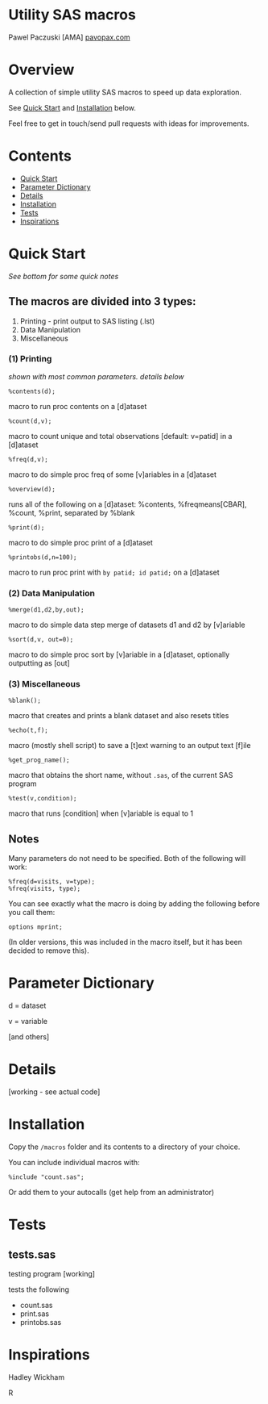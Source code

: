 # Utility SAS macros
Pawel Paczuski [AMA] [pavopax.com](http://www.pavopax.com)

Overview
===============================================================================
A collection of simple utility SAS macros to speed up data exploration.

See [Quick Start](#quick-start) and [Installation](#installation) below.

Feel free to get in touch/send pull requests with ideas for improvements.



Contents
===============================================================================
* [Quick Start](#quick-start)
* [Parameter Dictionary](#parameter-dictionary)
* [Details](#details)
* [Installation](#installation)
* [Tests](#tests)
* [Inspirations](#inspirations)



Quick Start
===============================================================================
*See bottom for some quick notes*


## The macros are divided into 3 types:  
1. Printing - print output to SAS listing (.lst)
2. Data Manipulation
3. Miscellaneous

### (1) Printing

*shown with most common parameters. details below*

`%contents(d);`

macro to run proc contents on a [d]ataset

`%count(d,v);` 

macro to count unique and total observations [default: v=patid] in a
[d]ataset

`%freq(d,v);`

macro to do simple proc freq of some [v]ariables in a [d]ataset

`%overview(d);`

runs all of the following on a [d]ataset: %contents, %freqmeans[CBAR],
%count, %print, separated by %blank

`%print(d);`

macro to do simple proc print of a [d]ataset

`%printobs(d,n=100);`

macro to run proc print with `by patid; id patid;` on a [d]ataset


### (2) Data Manipulation

`%merge(d1,d2,by,out);`

macro to do simple data step merge of datasets d1 and d2 by [v]ariable

`%sort(d,v, out=0);`

macro to do simple proc sort by [v]ariable in a [d]ataset, optionally
outputting as [out]


### (3) Miscellaneous

`%blank();`

macro that creates and prints a blank dataset and also resets titles

`%echo(t,f);`

macro (mostly shell script) to save a [t]ext warning to an output text
[f]ile

`%get_prog_name();`

macro that obtains the short name, without `.sas`, of the current SAS
program


`%test(v,condition);`

macro that runs [condition] when [v]ariable is equal to 1



## Notes
Many parameters do not need to be specified. Both of the following will work:

	%freq(d=visits, v=type);
	%freq(visits, type);


You can see exactly what the macro is doing by adding the following
before you call them:

	options mprint;  

(In older versions, this was included in the macro itself, but it has
been decided to remove this).



Parameter Dictionary
===============================================================================
d = dataset

v = variable

[and others]



Details
===============================================================================

[working - see actual code]



Installation
===============================================================================
Copy the `/macros` folder and its contents to a directory of your choice.

You can include individual macros with:

	%include "count.sas";

Or add them to your autocalls (get help from an administrator)




Tests
===============================================================================

## tests.sas
testing program [working]

tests the following
* count.sas
* print.sas
* printobs.sas



Inspirations
===============================================================================

Hadley Wickham

R 
